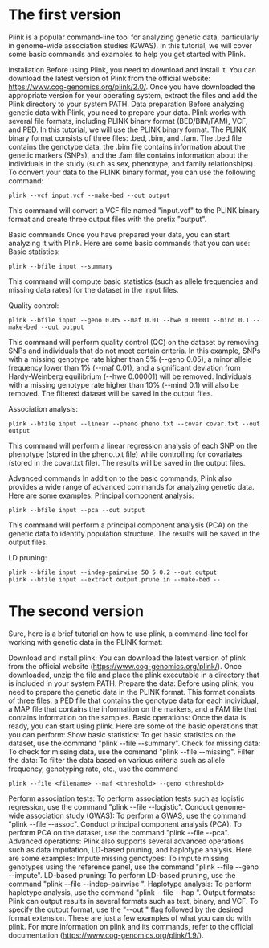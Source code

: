 # The first version
Plink is a popular command-line tool for analyzing genetic data, particularly in genome-wide association studies (GWAS). In this tutorial, we will cover some basic commands and examples to help you get started with Plink.

Installation
Before using Plink, you need to download and install it. You can download the latest version of Plink from the official website: https://www.cog-genomics.org/plink/2.0/. Once you have downloaded the appropriate version for your operating system, extract the files and add the Plink directory to your system PATH.
Data preparation
Before analyzing genetic data with Plink, you need to prepare your data. Plink works with several file formats, including PLINK binary format (BED/BIM/FAM), VCF, and PED. In this tutorial, we will use the PLINK binary format.
The PLINK binary format consists of three files: .bed, .bim, and .fam. The .bed file contains the genotype data, the .bim file contains information about the genetic markers (SNPs), and the .fam file contains information about the individuals in the study (such as sex, phenotype, and family relationships). To convert your data to the PLINK binary format, you can use the following command:

```{css}
plink --vcf input.vcf --make-bed --out output
```
This command will convert a VCF file named "input.vcf" to the PLINK binary format and create three output files with the prefix "output".

Basic commands
Once you have prepared your data, you can start analyzing it with Plink. Here are some basic commands that you can use:
Basic statistics:
```{css}
plink --bfile input --summary
```
This command will compute basic statistics (such as allele frequencies and missing data rates) for the dataset in the input files.

Quality control:
```{css}
plink --bfile input --geno 0.05 --maf 0.01 --hwe 0.00001 --mind 0.1 --make-bed --out output
```
This command will perform quality control (QC) on the dataset by removing SNPs and individuals that do not meet certain criteria. In this example, SNPs with a missing genotype rate higher than 5% (--geno 0.05), a minor allele frequency lower than 1% (--maf 0.01), and a significant deviation from Hardy-Weinberg equilibrium (--hwe 0.00001) will be removed. Individuals with a missing genotype rate higher than 10% (--mind 0.1) will also be removed. The filtered dataset will be saved in the output files.

Association analysis:
```{css}
plink --bfile input --linear --pheno pheno.txt --covar covar.txt --out output
```
This command will perform a linear regression analysis of each SNP on the phenotype (stored in the pheno.txt file) while controlling for covariates (stored in the covar.txt file). The results will be saved in the output files.

Advanced commands
In addition to the basic commands, Plink also provides a wide range of advanced commands for analyzing genetic data. Here are some examples:
Principal component analysis:
```{css}
plink --bfile input --pca --out output
```
This command will perform a principal component analysis (PCA) on the genetic data to identify population structure. The results will be saved in the output files.

LD pruning:
```{css}
plink --bfile input --indep-pairwise 50 5 0.2 --out output
plink --bfile input --extract output.prune.in --make-bed --
```

















# The second version

Sure, here is a brief tutorial on how to use plink, a command-line tool for working with genetic data in the PLINK format:

Download and install plink:
You can download the latest version of plink from the official website (https://www.cog-genomics.org/plink/). Once downloaded, unzip the file and place the plink executable in a directory that is included in your system PATH.
Prepare the data:
Before using plink, you need to prepare the genetic data in the PLINK format. This format consists of three files: a PED file that contains the genotype data for each individual, a MAP file that contains the information on the markers, and a FAM file that contains information on the samples.
Basic operations:
Once the data is ready, you can start using plink. Here are some of the basic operations that you can perform:
Show basic statistics: To get basic statistics on the dataset, use the command "plink --file <filename> --summary".
Check for missing data: To check for missing data, use the command "plink --file <filename> --missing".
Filter the data: To filter the data based on various criteria such as allele frequency, genotyping rate, etc., use the command 
```{css}
plink --file <filename> --maf <threshold> --geno <threshold>
```
Perform association tests: To perform association tests such as logistic regression, use the command "plink --file <filename> --logistic".
Conduct genome-wide association study (GWAS): To perform a GWAS, use the command "plink --file <filename> --assoc".
Conduct principal component analysis (PCA): To perform PCA on the dataset, use the command "plink --file <filename> --pca".
Advanced operations:
Plink also supports several advanced operations such as data imputation, LD-based pruning, and haplotype analysis. Here are some examples:
Impute missing genotypes: To impute missing genotypes using the reference panel, use the command "plink --file <filename> --geno <threshold> --impute".
LD-based pruning: To perform LD-based pruning, use the command "plink --file <filename> --indep-pairwise <window size> <step size> <r2 threshold>".
Haplotype analysis: To perform haplotype analysis, use the command "plink --file <filename> --hap <output filename>".
Output formats:
Plink can output results in several formats such as text, binary, and VCF. To specify the output format, use the "--out <output filename>" flag followed by the desired format extension.
These are just a few examples of what you can do with plink. For more information on plink and its commands, refer to the official documentation (https://www.cog-genomics.org/plink/1.9/).
